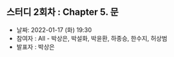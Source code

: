 ## 스터디 2회차 : Chapter 5. 문

- 날짜: 2022-01-17 (화) 19:30
- 참여자 : All - 박상은, 박설화, 박윤환, 하종승, 한수지, 허상범
- 발표자 : 박상은

